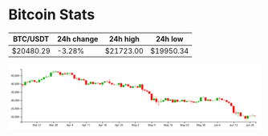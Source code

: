 # Bitcoin Stats

BTC/USDT|24h change|24h high|24h low|
|---|---|---|---|
|$20480.29|-3.28%|$21723.00|$19950.34|

<img src="./chart.svg">

